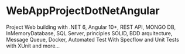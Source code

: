 # WebAppProjectDotNetAngular
Project Web building with .NET 6, Angular 10+, REST API, MONGO DB, InMemoryDatabase, SQL Server, principles SOLID, BDD arquitecture, Message Queue, Docker, Automated Test With Specflow and Unit Tests with XUnit and more...
